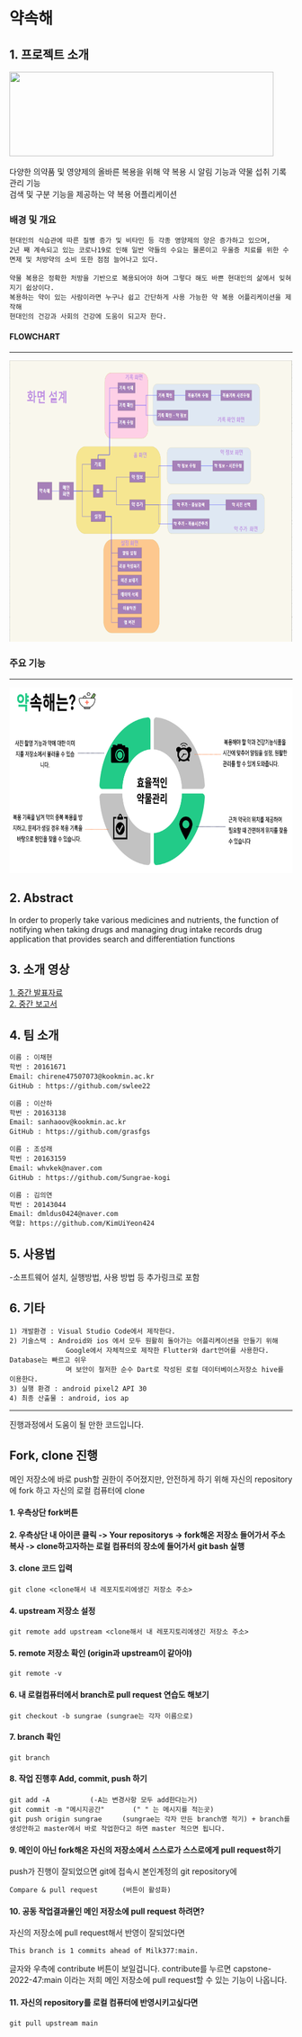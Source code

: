 
# 약속해 

## 1. 프로젝트 소개

<img src = "https://user-images.githubusercontent.com/90044681/159125938-5b229b48-0323-4d20-adb4-e14e319deb6e.png" width="470px" height="150px">

다양한 의약품 및 영양제의 올바른 복용을 위해 약 복용 시 알림 기능과 약물 섭취 기록 관리 기능<br> 검색 및 구분 기능을 제공하는 약 복용 어플리케이션
 
### 배경 및 개요
    
    현대인의 식습관에 따른 질병 증가 및 비타민 등 각종 영양제의 양은 증가하고 있으며,
    2년 째 계속되고 있는 코로나19로 인해 일반 약들의 수요는 물론이고 우울증 치료를 위한 수면제 및 처방약의 소비 또한 점점 늘어나고 있다. 
    
    약물 복용은 정확한 처방을 기반으로 복용되어야 하며 그렇다 해도 바쁜 현대인의 삶에서 잊혀지기 쉽상이다. 
    복용하는 약이 있는 사람이라면 누구나 쉽고 간단하게 사용 가능한 약 복용 어플리케이션을 제작해
    현대인의 건강과 사회의 건강에 도움이 되고자 한다. 

#### FLOWCHART
<hr>
<img src = "img/약속해 - 화면 설계.png" width="800px" height="500px">


### 주요 기능
<hr>
<img src = "img/약속해 - 기능.png" width="800px" height="330px">
   
## 2. Abstract

In order to properly take various medicines and nutrients, the function of notifying when taking drugs and managing drug intake records
drug application that provides search and differentiation functions

## 3. 소개 영상
[1. 중간 발표자료](https://github.com/kookmin-sw/capstone-2022-47/blob/master/docs/%ED%8C%8047-%EC%A4%91%EA%B0%84%EB%B0%9C%ED%91%9C%EC%9E%90%EB%A3%8C.pdf)<br>
[2. 중간 보고서](https://github.com/kookmin-sw/capstone-2022-47/blob/master/docs/%ED%8C%8047-%EC%A4%91%EA%B0%84%EB%B3%B4%EA%B3%A0%EC%84%9C.pdf)

## 4. 팀 소개

```markdown
이름 : 이채현
학번 : 20161671
Email: chirene47507073@kookmin.ac.kr
GitHub : https://github.com/swlee22
```

```markdown
이름 : 이산하
학번 : 20163138 
Email: sanhaoov@kookmin.ac.kr
GitHub : https://github.com/grasfgs
```


```markdown
이름 : 조성래
학번 : 20163159
Email: whvkek@naver.com
GitHub : https://github.com/Sungrae-kogi
```


```markdown
이름 : 김의연
학번 : 20143044
Email: dmldus0424@naver.com
역할: https://github.com/KimUiYeon424
```


## 5. 사용법

-소프트웨어 설치, 실행방법, 사용 방법 등 추가링크로 포함

## 6. 기타
```
1) 개발환경 : Visual Studio Code에서 제작한다.
2) 기술스택 : Android와 ios 에서 모두 원활히 돌아가는 어플리케이션을 만들기 위해
              Google에서 자체적으로 제작한 Flutter와 dart언어를 사용한다. Database는 빠르고 쉬우
              며 보안이 철저한 순수 Dart로 작성된 로컬 데이터베이스저장소 hive를 이용한다.
3) 실행 환경 : android pixel2 API 30 
4) 최종 산출물 : android, ios ap
```

-------------------------------------------

진행과정에서 도움이 될 만한 코드입니다. 

## Fork, clone 진행 
메인 저장소에 바로 push할 권한이 주어졌지만, 안전하게 하기 위해 자신의 repository에 fork 하고 자신의 로컬 컴퓨터에 clone 

#### 1. 우측상단 fork버튼 
#### 2. 우측상단 내 아이콘 클릭 -> Your repositorys -> fork해온 저장소 들어가서 주소 복사 -> clone하고자하는 로컬 컴퓨터의 장소에 들어가서 git bash 실행
#### 3. clone 코드 입력
```
git clone <clone해서 내 레포지토리에생긴 저장소 주소>
```
#### 4. upstream 저장소 설정
```
git remote add upstream <clone해서 내 레포지토리에생긴 저장소 주소>
```
#### 5. remote 저장소 확인 (origin과 upstream이 같아야)
```
git remote -v 
```
#### 6. 내 로컬컴퓨터에서 branch로 pull request 연습도 해보기
```
git checkout -b sungrae (sungrae는 각자 이름으로)
```
#### 7. branch 확인
```
git branch
```
#### 8. 작업 진행후 Add, commit, push 하기
```
git add -A			(-A는 변경사항 모두 add한다는거)
git commit -m "메시지공간"	    (" " 는 메시지를 적는곳)
git push origin sungrae		(sungrae는 각자 만든 branch명 적기) + branch를 생성안하고 master에서 바로 작업한다고 하면 master 적으면 됩니다.
```
#### 9. 메인이 아닌 fork해온 자신의 저장소에서 스스로가 스스로에게 pull request하기
push가 진행이 잘되었으면 git에 접속시 본인계정의 git repository에
```
Compare & pull request  	(버튼이 활성화)
```
#### 10. 공동 작업결과물인 메인 저장소에 pull request 하려면?
자신의 저장소에 pull request해서 반영이 잘되었다면
```
This branch is 1 commits ahead of Milk377:main.
```
글자와 우측에 contribute 버튼이 보일겁니다. 
contribute를 누르면 capstone-2022-47:main 이라는 저희 메인 저장소에 pull request할 수 있는 기능이 나옵니다.
#### 11. 자신의 repository를 로컬 컴퓨터에 반영시키고싶다면
```
git pull upstream main
```
